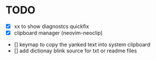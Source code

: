# TODO
- [x] <leader>xx to show diagnostcs quickfix
- [x] clipboard manager (neovim-neoclip) 
- [] keymap to copy the yanked text into system clipboard
- [] add dictionay blink source for txt or readme files

